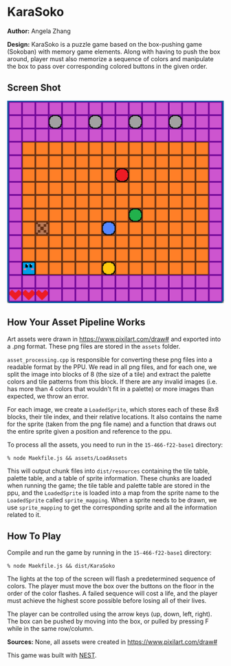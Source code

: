 # KaraSoko

**Author:** Angela Zhang

**Design:** KaraSoko is a puzzle game based on the box-pushing game (Sokoban) with memory game elements. Along with having to push the box around, player must also memorize a sequence of colors and manipulate the box to pass over corresponding colored buttons in the given order.

## Screen Shot

![Screen Shot](screenshot.png)

## How Your Asset Pipeline Works

Art assets were drawn in https://www.pixilart.com/draw# and exported into a .png format. These png files are stored in the `assets` folder.

`asset_processing.cpp` is responsible for converting these png files into a readable format by the PPU. We read in all png files, and for each one, we split the image into blocks of 8 (the size of a tile) and extract the palette colors and tile patterns from this block. If there are any invalid images (i.e. has more than 4 colors that wouldn't fit in a palette) or more images than expected, we throw an error.

For each image, we create a `LoadedSprite`, which stores each of these 8x8 blocks, their tile index, and their relative locations. It also contains the name for the sprite (taken from the png file name) and a function that draws out the entire sprite given a position and reference to the ppu.

To process all the assets, you need to run in the `15-466-f22-base1` directory:
```
% node Maekfile.js && assets/LoadAssets
```

This will output chunk files into `dist/resources` containing the tile table, palette table, and a table of sprite information. These chunks are loaded when running the game; the tile table and palette table are stored in the ppu, and the `LoadedSprite` is loaded into a map from the sprite name to the `LoadedSprite` called `sprite_mapping`. When a sprite needs to be drawn, we use `sprite_mapping` to get the corresponding sprite and all the information related to it.

## How To Play

Compile and run the game by running in the `15-466-f22-base1` directory:
```
% node Maekfile.js && dist/KaraSoko
```

The lights at the top of the screen will flash a predetermined sequence of colors. The player must move the box over the buttons on the floor in the order of the color flashes. A failed sequence will cost a life, and the player must achieve the highest score possible before losing all of their lives.

The player can be controlled using the arrow keys (up, down, left, right). The box can be pushed by moving into the box, or pulled by pressing F while in the same row/column.

**Sources:** None, all assets were created in https://www.pixilart.com/draw#

This game was built with [NEST](NEST.md).

